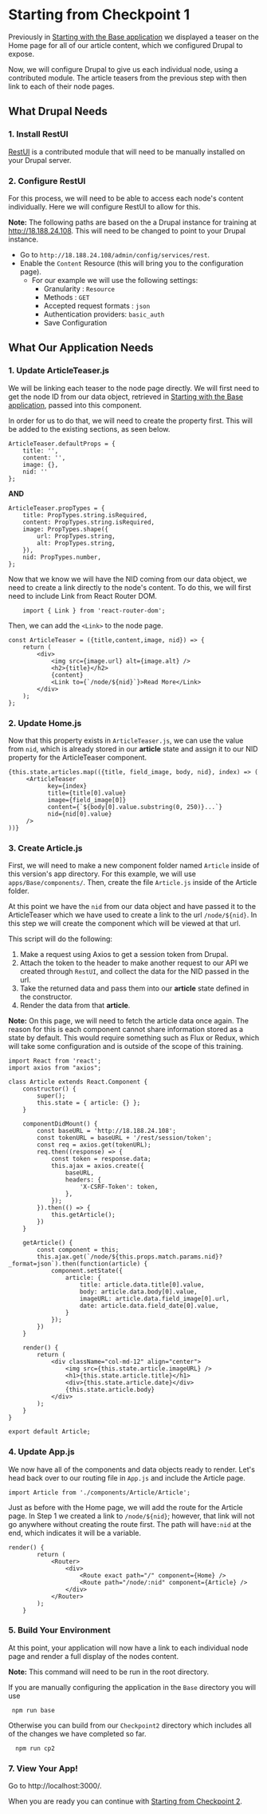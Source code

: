 # Starting from Checkpoint 1
Previously in [Starting with the Base application](../Base/README.md) we displayed a teaser on the Home page for all of our article content, which we configured Drupal to expose. 

Now, we will configure Drupal to give us each individual node, using a contributed module. The article teasers from the previous step with then link to each of their node pages. 

## What Drupal Needs

### 1. Install RestUI
[RestUI](https://www.drupal.org/project/restui) is a contributed module that will need to be manually installed on your Drupal server.

### 2. Configure RestUI
For this process, we will need to be able to access each node's content individually. Here we will configure RestUI to allow for this.

 **Note:** The following paths are based on the a Drupal instance for training at http://18.188.24.108. This will need to be changed to point to your Drupal instance.

* Go to `http://18.188.24.108/admin/config/services/rest`.
* Enable the `Content` Resource (this will bring you to the configuration page).
    *  For our example we will use the following settings:
        *   Granularity : ``Resource``
        *   Methods : ``GET``
        *   Accepted request formats : ``json``
        *   Authentication providers: ``basic_auth``
        *   Save Configuration

## What Our Application Needs

### 1. Update ArticleTeaser.js
We will be linking each teaser to the node page directly. We will first need to get the node ID from our data object, retrieved in [Starting with the Base application](../Base/README.md), passed into this component.

In order for us to do that, we will need to create the property first. This will be added to the existing sections, as seen below.
    
    ArticleTeaser.defaultProps = {
        title: '',
        content: '',
        image: {},
        nid: ''
    };

**AND**
    
    ArticleTeaser.propTypes = {
        title: PropTypes.string.isRequired,
        content: PropTypes.string.isRequired,
        image: PropTypes.shape({
            url: PropTypes.string,
            alt: PropTypes.string,
        }),
        nid: PropTypes.number,
    };
    
 Now that we know we will have the NID coming from our data object, we need to create a link directly to the node's content. To do this, we will first need to include Link from React Router DOM.
        
        import { Link } from 'react-router-dom';
   
  Then, we can add the `<Link>` to the node page.
  
    const ArticleTeaser = ({title,content,image, nid}) => {
        return (
            <div>
                <img src={image.url} alt={image.alt} />
                <h2>{title}</h2>
                {content}
                <Link to={`/node/${nid}`}>Read More</Link>
            </div>
        );
    };
     
### 2. Update Home.js
Now that this property exists in `ArticleTeaser.js`, we can use the value from `nid`, which is already stored in our **article** state and assign it to our NID property for the ArticleTeaser component.
   
    {this.state.articles.map(({title, field_image, body, nid}, index) => (
         <ArticleTeaser
               key={index}
               title={title[0].value}
               image={field_image[0]}
               content={`${body[0].value.substring(0, 250)}...`}
               nid={nid[0].value}
         />
    ))}


### 3. Create Article.js
First, we will need to make a new component folder named `Article` inside of this version's app directory. For this example, we will use `apps/Base/components/`. Then, create the file `Article.js` inside of the Article folder.

At this point we have the `nid` from our data object and have passed it to the ArticleTeaser which we have used to create a link to the url `/node/${nid}`. In this step we will create the component which will be viewed at that url.

This script will do the following:
    
   1. Make a request using Axios to get a session token from Drupal. 
   2. Attach the token to the header to make another request to our API we created through `RestUI`, and collect the data for the NID passed in the url.
   3. Take the returned data and pass them into our **article** state defined in the constructor.
   4. Render the data from that **article**.
   
   **Note:** On this page, we will need to fetch the article data once again. The reason for this is each component cannot share information stored as a state by default. This would require something such as Flux or Redux, which will take some configuration and is outside of the scope of this training.
      
```
import React from 'react';
import axios from "axios";

class Article extends React.Component {
    constructor() {
        super();
        this.state = { article: {} };
    }

    componentDidMount() {
        const baseURL = 'http://18.188.24.108';
        const tokenURL = baseURL + '/rest/session/token';
        const req = axios.get(tokenURL);
        req.then((response) => {
            const token = response.data;
            this.ajax = axios.create({
                baseURL,
                headers: {
                    'X-CSRF-Token': token,
                },
            });
        }).then(() => {
            this.getArticle();
        })
    }

    getArticle() {
        const component = this;
        this.ajax.get(`/node/${this.props.match.params.nid}?_format=json`).then(function(article) {
            component.setState({
                article: {
                    title: article.data.title[0].value,
                    body: article.data.body[0].value,
                    imageURL: article.data.field_image[0].url,
                    date: article.data.field_date[0].value,
                }
            });
        })
    }

    render() {
        return (
            <div className="col-md-12" align="center">
                <img src={this.state.article.imageURL} />
                <h1>{this.state.article.title}</h1>
                <div>{this.state.article.date}</div>
                {this.state.article.body}
            </div>
        );
    }
}

export default Article;
```
### 4. Update App.js
We now have all of the components and data objects ready to render. Let's head back over to our routing file in `App.js` and include the Article page.

    import Article from './components/Article/Article';
     
Just as before with the Home page, we will add the route for the Article page. In Step 1 we created a link to `/node/${nid}`; however, that link will not go anywhere without creating the route first. The path will have`:nid` at the end, which indicates it will be a variable.

    render() {
            return (
                <Router>
                    <div>
                        <Route exact path="/" component={Home} />
                        <Route path="/node/:nid" component={Article} />
                    </div>
                </Router>
            );
        }
        
 ### 5. Build Your Environment
At this point, your application will now have a link to each individual node page and render a full display of the nodes content.

**Note:** This command will need to be run in the root directory.

If you are manually configuring the application in the `Base` directory you will use

     npm run base
     
 Otherwise you can build from our `Checkpoint2` directory which includes all of the changes we have completed so far.
 
      npm run cp2
      
### 7. View Your App!
Go to http://localhost:3000/.


When you are ready you can continue with [Starting from Checkpoint 2](../Checkpoint2/README.md).

